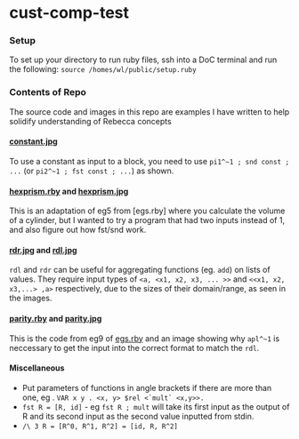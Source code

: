 # cust-comp-test

### Setup
To set up your directory to run ruby files, ssh into a DoC terminal and run the following:
`source /homes/wl/public/setup.ruby`

### Contents of Repo
The source code and images in this repo are examples I have written to help solidify understanding of Rebecca concepts

#### [constant.jpg](constant.jpg)
To use a constant as input to a block, you need to use `pi1^~1 ; snd const ; ...` (or `pi2^~1 ; fst const ; ...`) as shown.
  
#### [hexprism.rby](hexprism.rby) and [hexprism.jpg](hexprism.jpg)
This is an adaptation of eg5 from [egs.rby] where you calculate the volume of a cylinder, but I wanted to try a program that had two inputs instead of 1, and also figure out how fst/snd work.

####  [rdr.jpg](rdr.jpg) and [rdl.jpg](rdl.jpg)
`rdl` and `rdr` can be useful for aggregating functions (eg. `add`) on lists of values. They require input types of `<a, <x1, x2, x3, ... >>` and `<<x1, x2, x3,...> ,a>` respectively, due to the sizes of their domain/range, as seen in the images.

#### [parity.rby](parity.rby) and [parity.jpg](parity.jpg)
This is the code from eg9 of [egs.rby](egs.rby) and an image showing why `apl^~1` is neccessary to get the input into the correct format to match the `rdl`.

#### Miscellaneous 
 - Put parameters of functions in angle brackets if there are more than one, eg . ``VAR x y . <x, y> $rel <`mult` <x,y>>.``
 - `fst R = [R, id]` - eg `fst R ; mult` will take its first input as the output of R and its second input as the second value inputted from stdin.
 - `/\ 3 R = [R^0, R^1, R^2] = [id, R, R^2]`
